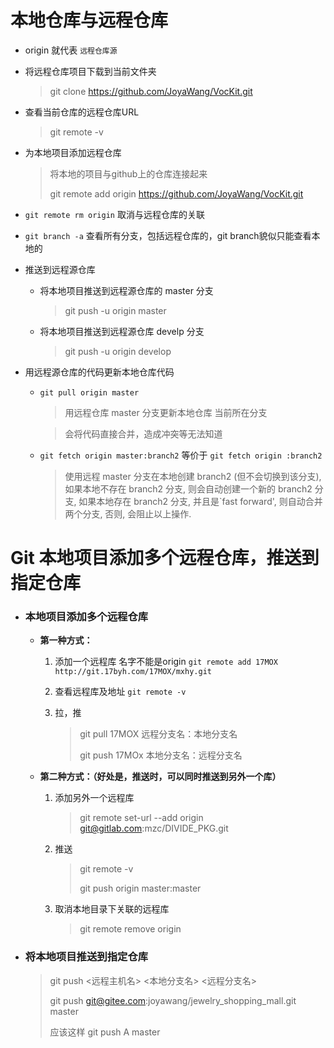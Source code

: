 # 本地仓库与远程仓库

- origin 就代表 `远程仓库源`

- 将远程仓库项目下载到当前文件夹

  > git clone https://github.com/JoyaWang/VocKit.git 

- 查看当前仓库的远程仓库URL

  > git remote -v 

- 为本地项目添加远程仓库

  > 将本地的项目与github上的仓库连接起来
  >
  > git remote add origin https://github.com/JoyaWang/VocKit.git  

- `git remote rm origin` 取消与远程仓库的关联

- `git branch -a` 查看所有分支，包括远程仓库的，git branch貌似只能查看本地的

- 推送到远程源仓库

  - 将本地项目推送到远程源仓库的 master 分支

    > git push -u origin master 

  - 将本地项目推送到远程源仓库 develp 分支

    > git push -u origin develop 

- 用远程源仓库的代码更新本地仓库代码

  - `git pull origin master`

    > 用远程仓库 master 分支更新本地仓库 当前所在分支

    > 会将代码直接合并，造成冲突等无法知道

  - `git fetch origin master:branch2` 等价于 `git fetch origin :branch2`

    > 使用远程 master 分支在本地创建 branch2 (但不会切换到该分支),
    > 如果本地不存在 branch2 分支, 则会自动创建一个新的 branch2 分支,
    > 如果本地存在 branch2 分支, 并且是`fast forward', 则自动合并两个分支, 否则, 会阻止以上操作.
  
  

# Git 本地项目添加多个远程仓库，推送到指定仓库

- ### 本地项目添加多个远程仓库

  - **第一种方式：**

    1. 添加一个远程库 名字不能是origin   `git remote add 17MOX http://git.17byh.com/17MOX/mxhy.git` 

    2. 查看远程库及地址   `git remote -v` 

    3. 拉，推

       > git pull 17MOX  远程分支名：本地分支名
       >
       > git push 17MOx  本地分支名：远程分支名

  - **第二种方式：（好处是，推送时，可以同时推送到另外一个库）**

    1. 添加另外一个远程库

       > git remote set-url --add origin git@gitlab.com:mzc/DIVIDE_PKG.git

    2. 推送

       > git remote -v
       >
       > git push origin master:master 

    3. 取消本地目录下关联的远程库

       > git remote remove origin

- ### 将本地项目推送到指定仓库

  > git push <远程主机名> <本地分支名> <远程分支名>
  >
  > git push git@gitee.com:joyawang/jewelry_shopping_mall.git master
  >
  > 应该这样 git push A master